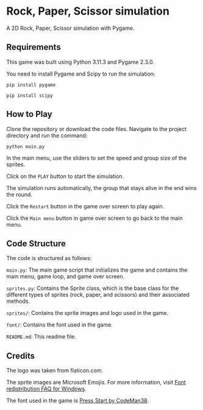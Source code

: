 # Rock, Paper, Scissor simulation

A 2D Rock, Paper, Scissor simulation with Pygame.

## Requirements
This game was built using Python 3.11.3 and Pygame 2.3.0. 

You need to install Pygame and Scipy to run the simulation:


`pip install pygame`

`pip install scipy`

## How to Play
Clone the repository or download the code files.
Navigate to the project directory and run the command:

`python main.py`

In the main menu, use the sliders to set the speed and group size of the sprites.

Click on the `PLAY` button to start the simulation.

The simulation runs automatically, the group that stays alive in the end wins the round.

Click the `Restart` button in the game over screen to play again.

Click the `Main menu` button in game over screen to go back to the main menu.

## Code Structure
The code is structured as follows:

`main.py`: The main game script that initializes the game and contains the main menu, game loop, and game over screen.

`sprites.py`: Contains the Sprite class, which is the base class for the different types of sprites (rock, paper, and scissors) and their associated methods.

`sprites/`: Contains the sprite images and logo used in the game.

`font/`: Contains the font used in the game.

`README.md`: This readme file.

## Credits
The logo was taken from flaticon.com.

The sprite images are Microsoft Emojis. For more information, visit [Font redistribution FAQ for Windows](https://learn.microsoft.com/en-us/typography/fonts/font-faq).

The font used in the game is [Press Start by CodeMan38](https://www.fontspace.com/press-start-2p-font-f11591).
